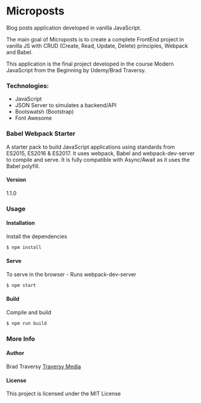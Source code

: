 # Microposts

Blog posts application developed in vanilla JavaScript.

The main goal of Microposts is to create a complete FrontEnd project in vanilla JS with CRUD (Create, Read, Update, Delete) principles, Webpack and Babel.

This application is the final project developed in the course Modern JavaScript from the Beginning by Udemy/Brad Traversy.

### Technologies:

- JavaScript
- JSON Server to simulates a backend/API
- Bootswatsh (Bootstrap)
- Font Awesome

### Babel Webpack Starter

A starter pack to build JavaScript applications using standards from ES2015, ES2016 & ES2017. It uses webpack, Babel and webpack-dev-server to compile and serve. It is fully compatible with Async/Await as it uses the Babel polyfill.

#### Version

1.1.0

### Usage

#### Installation

Install the dependencies

```sh
$ npm install
```

#### Serve

To serve in the browser - Runs webpack-dev-server

```sh
$ npm start
```

#### Build

Compile and build

```sh
$ npm run build
```

### More Info

#### Author

Brad Traversy
[Traversy Media](http://www.traversymedia.com)

#### License

This project is licensed under the MIT License
